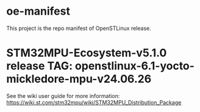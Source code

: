 # oe-manifest
This project is the repo manifest of OpenSTLinux release.
# STM32MPU-Ecosystem-v5.1.0 release TAG: openstlinux-6.1-yocto-mickledore-mpu-v24.06.26

See the wiki user guide for more information: https://wiki.st.com/stm32mpu/wiki/STM32MPU_Distribution_Package
